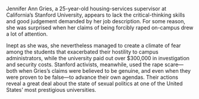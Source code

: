 Jennifer Ann Gries, a 25-year-old housing-services supervisor at California’s Stanford University, appears to lack the critical-thinking skills and good judgement demanded by her job description. For some reason, she was surprised when her claims of being forcibly raped on-campus drew a lot of attention.

Inept as she was, she nevertheless managed to create a climate of fear among the students that exacerbated their hostility to campus administrators, while the university paid out over $300,000 in investigation and security costs. Stanford activists, meanwhile, used the rape scare—both when Gries’s claims were believed to be genuine, and even when they were proven to be false—to advance their own agendas. Their actions reveal a great deal about the state of sexual politics at one of the United States’ most prestigious universities.

